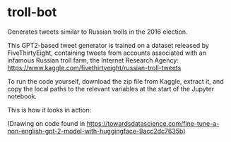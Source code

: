 # troll-bot
Generates tweets similar to Russian trolls in the 2016 election.

This GPT2-based tweet generator is trained on a dataset released by FiveThirtyEight, containing tweets from accounts associated with an infamous Russian troll farm, the Internet Research Agency: https://www.kaggle.com/fivethirtyeight/russian-troll-tweets

To run the code yourself, download the zip file from Kaggle, extract it, and copy the local paths to the relevant variables at the start of the Jupyter notebook.

This is how it looks in action:






(Drawing on code found in https://towardsdatascience.com/fine-tune-a-non-english-gpt-2-model-with-huggingface-9acc2dc7635b)

